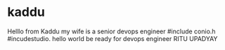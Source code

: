 # kaddu  
Helllo from Kaddu my wife is a senior devops engineer
#include conio.h
#incudestudio.
hello world be ready for devops engineer RITU UPADYAY